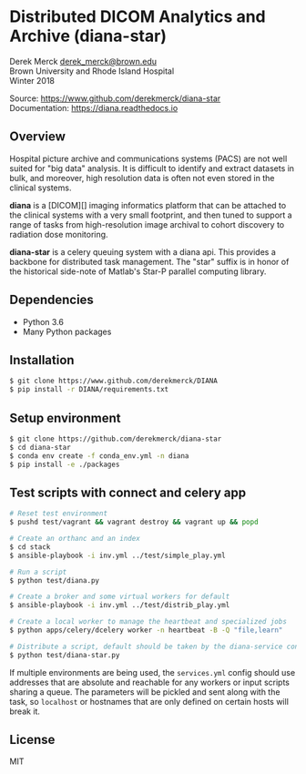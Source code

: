 # Distributed DICOM Analytics and Archive (diana-star)

Derek Merck <derek_merck@brown.edu>  
Brown University and Rhode Island Hospital  
Winter 2018

Source: <https://www.github.com/derekmerck/diana-star>  
Documentation: <https://diana.readthedocs.io>  


## Overview

Hospital picture archive and communications systems (PACS) are not well suited for "big data" analysis.  It is difficult to identify and extract datasets in bulk, and moreover, high resolution data is often not even stored in the clinical systems.

**diana** is a [DICOM][] imaging informatics platform that can be attached to the clinical systems with a very small footprint, and then tuned to support a range of tasks from high-resolution image archival to cohort discovery to radiation dose monitoring.

**diana-star** is a celery queuing system with a diana api.  This provides a backbone for distributed task management.  The "star" suffix is in honor of the historical side-note of Matlab's Star-P parallel computing library.


## Dependencies

- Python 3.6
- Many Python packages


## Installation

```bash
$ git clone https://www.github.com/derekmerck/DIANA
$ pip install -r DIANA/requirements.txt
```


## Setup environment

```bash
$ git clone https://github.com/derekmerck/diana-star
$ cd diana-star
$ conda env create -f conda_env.yml -n diana
$ pip install -e ./packages
```


## Test scripts with connect and celery app

```bash
# Reset test environment
$ pushd test/vagrant && vagrant destroy && vagrant up && popd

# Create an orthanc and an index
$ cd stack
$ ansible-playbook -i inv.yml ../test/simple_play.yml

# Run a script
$ python test/diana.py

# Create a broker and some virtual workers for default
$ ansible-playbook -i inv.yml ../test/distrib_play.yml

# Create a local worker to manage the heartbeat and specialized jobs
$ python apps/celery/dcelery worker -n heartbeat -B -Q "file,learn"

# Distribute a script, default should be taken by the diana-service container
$ python test/diana-star.py
```

If multiple environments are being used, the `services.yml` config should use addresses that are absolute and reachable for any workers or input scripts sharing a queue.  The parameters will be pickled and sent along with the task, so `localhost` or hostnames that are only defined on certain hosts will break it.

## License

MIT